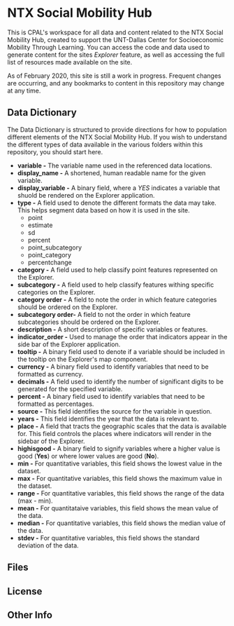 # NTX Social Mobility Hub
This is CPAL's workspace for all data and content related to the NTX Social Mobility Hub, created to support the UNT-Dallas Center for Socioeconomic Mobility Through Learning. You can access the code and data used to generate content for the sites *Explorer* feature, as well as accessing the full list of resources made available on the site. 

As of February 2020, this site is still a work in progress. Frequent changes are occurring, and any bookmarks to content in this repository may change at any time.

## Data Dictionary
The Data Dictionary is structured to provide directions for how to population different elements of the NTX Social Mobility Hub. If you wish to understand the different types of data available in the various folders within this repository, you should start here. 

* **variable -** The variable name used in the referenced data locations.
* **display_name -** A shortened, human readable name for the given variable.
* **display_variable -** A binary field, where a *YES* indicates a variable that shuold be rendered on the Explorer application.
* **type -** A field used to denote the different formats the data may take. This helps segment data based on how it is used in the site.
  * point
  * estimate
  * sd
  * percent
  * point_subcategory
  * point_category
  * percentchange
* **category -** A field used to help classify point features represented on the Explorer.
* **subcategory -** A field used to help classify features withing specific categories on the Explorer.
* **category order -** A field to note the order in which feature categories should be ordered on the Explorer.
* **subcategory order-** A field to not the order in which feature subcategories should be ordered on the Explorer.
* **description -** A short description of specific variables or features.
* **indicator_order -** Used to manage the order that indicators appear in the side bar of the Explorer application.
* **tooltip -** A binary field used to denote if a variable should be included in the tooltip on the Explorer's map component.
* **currency -** A binary field used to identify variables that need to be formatted as currency.
* **decimals -** A field used to identify the number of significant digits to be generated for the specified variable.
* **percent -** A binary field used to identify variables that need to be formatted as percentages.
* **source -** This field identifies the source for the variable in question.
* **years -** This field identifies the year that the data is relevant to.
* **place -** A field that tracts the geographic scales that the data is available for. This field controls the places where indicators will render in the sidebar of the Explorer. 
* **highisgood -** A binary field to signify variables where a higher value is good (**Yes**) or where lower values are good (**No**). 
* **min -** For quantitative variables, this field shows the lowest value in the dataset.
* **max -** For quantitative variables, this field shows the maximum value in the dataset.
* **range -** For quantitative variables, this field shows the range of the data (max - min). 
* **mean -** For quantitataive variables, this field shows the mean value of the data. 
* **median -** For quantitative variables, this field shows the median value of the data.
* **stdev -** For quantitative variables, this field shows the standard deviation of the data.

## Files
## License
## Other Info
